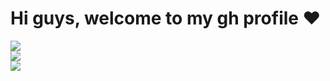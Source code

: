 # Hi guys, welcome to my gh profile ❤

<p align="flex-end"> 
  <a href="https://skillicons.dev">
    <img src="https://skillicons.dev/icons?i=java,spring,maven,postgres,linux,angular,arch,figma,hibernate"/></br>
    <img src="https://skillicons.dev/icons?i=sqlite,bootstrap,javascript,ts,nginx,git,c,postman,docker" /></br>
    <img src="https://skillicons.dev/icons?i=dart,flutter,kotlin,py,gradle,react,tailwind,redis,githubactions" />
  

  </a>
</p>
